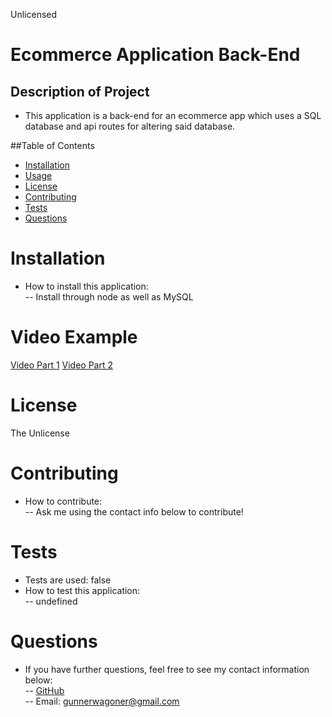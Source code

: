 Unlicensed

# Ecommerce Application Back-End

## Description of Project

- This application is a back-end for an ecommerce app which uses a SQL database and api routes for altering said database.

##Table of Contents

- [Installation](#Installation)
- [Usage](#Usage)
- [License](#License)
- [Contributing](#Contributing)
- [Tests](#Tests)
- [Questions](#Questions)

# Installation

- How to install this application:  
  -- Install through node as well as MySQL

# Video Example

[Video Part 1](https://drive.google.com/file/d/14CrbiVEhqbCTa1qJCy7HyapwZudnOkny/view)
[Video Part 2](https://drive.google.com/file/d/1qvicjz4zzTZqIVf5-CmURF9hMD4Os5Hz/view)

# License

The Unlicense

# Contributing

- How to contribute:  
  -- Ask me using the contact info below to contribute!

# Tests

- Tests are used: false
- How to test this application:  
  -- undefined

# Questions

- If you have further questions, feel free to see my contact information below:  
  -- [GitHub](https://github.com/GunnySensei)  
  -- Email: gunnerwagoner@gmail.com
